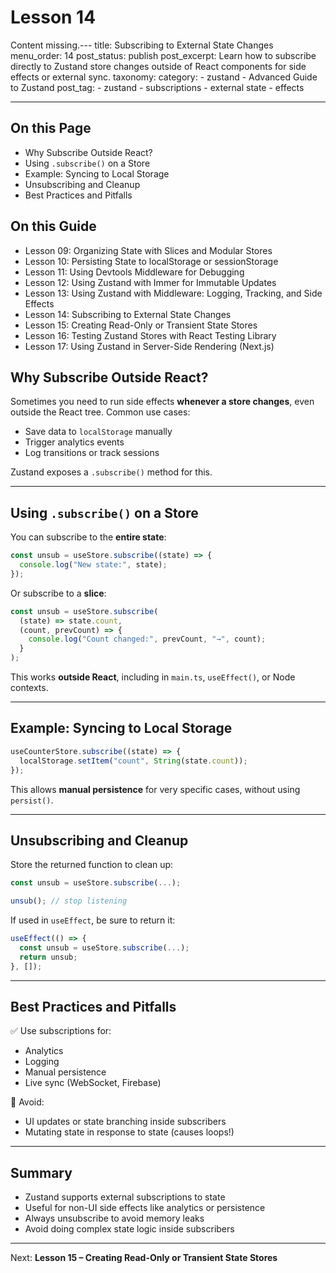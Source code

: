 # Lesson 14

Content missing.---
title: Subscribing to External State Changes
menu_order: 14
post_status: publish
post_excerpt: Learn how to subscribe directly to Zustand store changes outside of React components for side effects or external sync.
taxonomy:
category: - zustand - Advanced Guide to Zustand
post_tag: - zustand - subscriptions - external state - effects

---

<div class="toc" markdown="1">

<div class="otp" markdown="1">

## On this Page

- Why Subscribe Outside React?
- Using `.subscribe()` on a Store
- Example: Syncing to Local Storage
- Unsubscribing and Cleanup
- Best Practices and Pitfalls

</div>

<div class="otg" markdown="1">

## On this Guide

- Lesson 09: Organizing State with Slices and Modular Stores
- Lesson 10: Persisting State to localStorage or sessionStorage
- Lesson 11: Using Devtools Middleware for Debugging
- Lesson 12: Using Zustand with Immer for Immutable Updates
- Lesson 13: Using Zustand with Middleware: Logging, Tracking, and Side Effects
- Lesson 14: Subscribing to External State Changes
- Lesson 15: Creating Read-Only or Transient State Stores
- Lesson 16: Testing Zustand Stores with React Testing Library
- Lesson 17: Using Zustand in Server-Side Rendering (Next.js)

</div>

</div>

<div class="guru-main" markdown="1">

## Why Subscribe Outside React?

Sometimes you need to run side effects **whenever a store changes**, even outside the React tree. Common use cases:

- Save data to `localStorage` manually
- Trigger analytics events
- Log transitions or track sessions

Zustand exposes a `.subscribe()` method for this.

---

## Using `.subscribe()` on a Store

You can subscribe to the **entire state**:

```ts
const unsub = useStore.subscribe((state) => {
  console.log("New state:", state);
});
```

Or subscribe to a **slice**:

```ts
const unsub = useStore.subscribe(
  (state) => state.count,
  (count, prevCount) => {
    console.log("Count changed:", prevCount, "→", count);
  }
);
```

This works **outside React**, including in `main.ts`, `useEffect()`, or Node contexts.

---

## Example: Syncing to Local Storage

```ts
useCounterStore.subscribe((state) => {
  localStorage.setItem("count", String(state.count));
});
```

This allows **manual persistence** for very specific cases, without using `persist()`.

---

## Unsubscribing and Cleanup

Store the returned function to clean up:

```ts
const unsub = useStore.subscribe(...);

unsub(); // stop listening
```

If used in `useEffect`, be sure to return it:

```ts
useEffect(() => {
  const unsub = useStore.subscribe(...);
  return unsub;
}, []);
```

---

## Best Practices and Pitfalls

✅ Use subscriptions for:

- Analytics
- Logging
- Manual persistence
- Live sync (WebSocket, Firebase)

🚫 Avoid:

- UI updates or state branching inside subscribers
- Mutating state in response to state (causes loops!)

---

## Summary

- Zustand supports external subscriptions to state
- Useful for non-UI side effects like analytics or persistence
- Always unsubscribe to avoid memory leaks
- Avoid doing complex state logic inside subscribers

---

Next: **Lesson 15 – Creating Read-Only or Transient State Stores**

</div>
